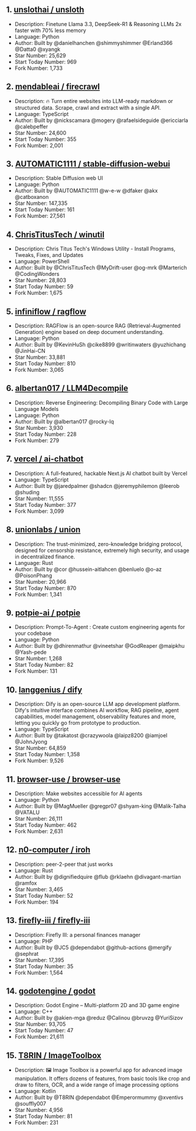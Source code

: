 ## 1. [unslothai / unsloth](https://github.com/unslothai/unsloth)
- Description: Finetune Llama 3.3, DeepSeek-R1 & Reasoning LLMs 2x faster with 70% less memory
- Language: Python
- Author: Built by @danielhanchen @shimmyshimmer @Erland366 @Datta0 @xyangk
- Star Number: 25,629
- Start Today Number: 969
- Fork Number: 1,733

## 2. [mendableai / firecrawl](https://github.com/mendableai/firecrawl)
- Description: 🔥 Turn entire websites into LLM-ready markdown or structured data. Scrape, crawl and extract with a single API.
- Language: TypeScript
- Author: Built by @nickscamara @mogery @rafaelsideguide @ericciarla @calebpeffer
- Star Number: 24,600
- Start Today Number: 355
- Fork Number: 2,001

## 3. [AUTOMATIC1111 / stable-diffusion-webui](https://github.com/AUTOMATIC1111/stable-diffusion-webui)
- Description: Stable Diffusion web UI
- Language: Python
- Author: Built by @AUTOMATIC1111 @w-e-w @dfaker @akx @catboxanon
- Star Number: 147,335
- Start Today Number: 161
- Fork Number: 27,561

## 4. [ChrisTitusTech / winutil](https://github.com/ChrisTitusTech/winutil)
- Description: Chris Titus Tech's Windows Utility - Install Programs, Tweaks, Fixes, and Updates
- Language: PowerShell
- Author: Built by @ChrisTitusTech @MyDrift-user @og-mrk @Marterich @CodingWonders
- Star Number: 28,803
- Start Today Number: 59
- Fork Number: 1,675

## 5. [infiniflow / ragflow](https://github.com/infiniflow/ragflow)
- Description: RAGFlow is an open-source RAG (Retrieval-Augmented Generation) engine based on deep document understanding.
- Language: Python
- Author: Built by @KevinHuSh @cike8899 @writinwaters @yuzhichang @JinHai-CN
- Star Number: 33,881
- Start Today Number: 810
- Fork Number: 3,065

## 6. [albertan017 / LLM4Decompile](https://github.com/albertan017/LLM4Decompile)
- Description: Reverse Engineering: Decompiling Binary Code with Large Language Models
- Language: Python
- Author: Built by @albertan017 @rocky-lq
- Star Number: 3,930
- Start Today Number: 228
- Fork Number: 279

## 7. [vercel / ai-chatbot](https://github.com/vercel/ai-chatbot)
- Description: A full-featured, hackable Next.js AI chatbot built by Vercel
- Language: TypeScript
- Author: Built by @jaredpalmer @shadcn @jeremyphilemon @leerob @shuding
- Star Number: 11,555
- Start Today Number: 377
- Fork Number: 3,099

## 8. [unionlabs / union](https://github.com/unionlabs/union)
- Description: The trust-minimized, zero-knowledge bridging protocol, designed for censorship resistance, extremely high security, and usage in decentralized finance.
- Language: Rust
- Author: Built by @cor @hussein-aitlahcen @benluelo @o-az @PoisonPhang
- Star Number: 20,966
- Start Today Number: 870
- Fork Number: 1,341

## 9. [potpie-ai / potpie](https://github.com/potpie-ai/potpie)
- Description: Prompt-To-Agent : Create custom engineering agents for your codebase
- Language: Python
- Author: Built by @dhirenmathur @vineetshar @GodReaper @maipkhu @Yash-pede
- Star Number: 1,268
- Start Today Number: 82
- Fork Number: 131

## 10. [langgenius / dify](https://github.com/langgenius/dify)
- Description: Dify is an open-source LLM app development platform. Dify's intuitive interface combines AI workflow, RAG pipeline, agent capabilities, model management, observability features and more, letting you quickly go from prototype to production.
- Language: TypeScript
- Author: Built by @takatost @crazywoola @laipz8200 @iamjoel @JohnJyong
- Star Number: 64,859
- Start Today Number: 1,358
- Fork Number: 9,526

## 11. [browser-use / browser-use](https://github.com/browser-use/browser-use)
- Description: Make websites accessible for AI agents
- Language: Python
- Author: Built by @MagMueller @gregpr07 @shyam-king @Malik-Talha @VATALU
- Star Number: 26,111
- Start Today Number: 462
- Fork Number: 2,631

## 12. [n0-computer / iroh](https://github.com/n0-computer/iroh)
- Description: peer-2-peer that just works
- Language: Rust
- Author: Built by @dignifiedquire @flub @rklaehn @divagant-martian @ramfox
- Star Number: 3,465
- Start Today Number: 52
- Fork Number: 194

## 13. [firefly-iii / firefly-iii](https://github.com/firefly-iii/firefly-iii)
- Description: Firefly III: a personal finances manager
- Language: PHP
- Author: Built by @JC5 @dependabot @github-actions @mergify @sephrat
- Star Number: 17,395
- Start Today Number: 35
- Fork Number: 1,564

## 14. [godotengine / godot](https://github.com/godotengine/godot)
- Description: Godot Engine – Multi-platform 2D and 3D game engine
- Language: C++
- Author: Built by @akien-mga @reduz @Calinou @bruvzg @YuriSizov
- Star Number: 93,705
- Start Today Number: 47
- Fork Number: 21,611

## 15. [T8RIN / ImageToolbox](https://github.com/T8RIN/ImageToolbox)
- Description: 🖼️ Image Toolbox is a powerful app for advanced image manipulation. It offers dozens  of features, from basic tools like crop and draw to filters, OCR, and a wide range of image processing options
- Language: Kotlin
- Author: Built by @T8RIN @dependabot @Emperormummy @xventivs @souffly007
- Star Number: 4,956
- Start Today Number: 81
- Fork Number: 231
